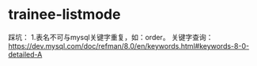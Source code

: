 # trainee-listmode
踩坑：
1.表名不可与mysql关键字重复，如：order。
关键字查询：https://dev.mysql.com/doc/refman/8.0/en/keywords.html#keywords-8-0-detailed-A
